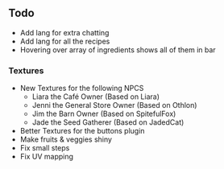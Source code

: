 ## Todo
- Add lang for extra chatting
- Add lang for all the recipes
- Hovering over array of ingredients shows all of them in bar

### Textures
- New Textures for the following NPCS
    - Liara the Café Owner              (Based on Liara)
    - Jenni the General Store Owner     (Based on Othlon)
    - Jim the Barn Owner                (Based on SpitefulFox)
    - Jade the Seed Gatherer            (Based on JadedCat)
- Better Textures for the buttons plugin
- Make fruits & veggies shiny
- Fix small steps
- Fix UV mapping